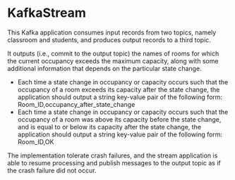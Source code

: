# KafkaStream

This Kafka application consumes input records from two topics, namely classroom and students, and produces output records to a third topic.

It outputs (i.e., commit to the output topic) the names of rooms for which the current occupancy exceeds the maximum capacity, along with some additional information that depends on the particular state change. 
- Each time a state change in occupancy or capacity occurs such that the occupancy of a room exceeds its capacity after the state change, the application should output a string key-value pair of the following form:
Room_ID,occupancy_after_state_change
- Each time a state change in occupancy or capacity occurs such that the occupancy of a room was above its capacity before the state change, and is equal to or below its capacity after the state change, the application should output a string key-value pair of the following form:
Room_ID,OK

The implementation tolerate crash failures, and the stream application is able to resume processing and publish messages to the output topic as if the crash failure did not occur.
